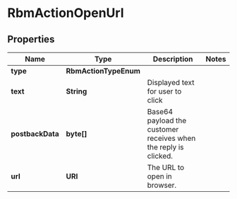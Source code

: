 

# RbmActionOpenUrl


## Properties

| Name | Type | Description | Notes |
|------------ | ------------- | ------------- | -------------|
|**type** | **RbmActionTypeEnum** |  |  |
|**text** | **String** | Displayed text for user to click |  |
|**postbackData** | **byte[]** | Base64 payload the customer receives when the reply is clicked. |  |
|**url** | **URI** | The URL to open in browser. |  |



